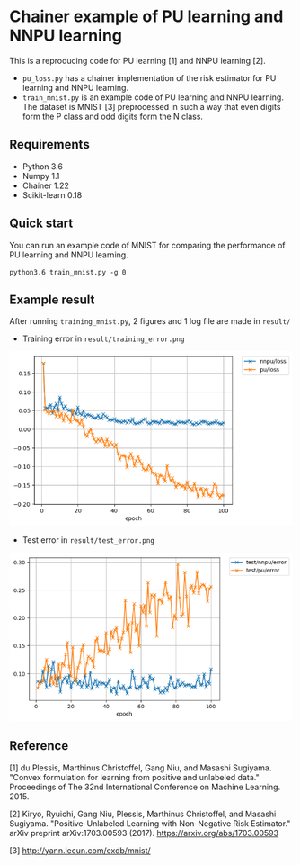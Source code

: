 # Chainer example of PU learning and NNPU learning
This is a reproducing code for PU learning [1] and NNPU learning [2].

* ```pu_loss.py``` has a chainer implementation of the risk estimator for PU learning and NNPU learning. 
* ```train_mnist.py``` is an example code of PU learning and NNPU learning. 
The dataset is MNIST [3] preprocessed in such a way that even digits form the P class and odd digits form the N class.


## Requirements
* Python 3.6
* Numpy 1.1
* Chainer 1.22
* Scikit-learn 0.18

## Quick start
You can run an example code of MNIST for comparing the performance of PU learning and NNPU learning.

    python3.6 train_mnist.py -g 0

## Example result
After running ```training_mnist.py```, 2 figures and 1 log file are made in ```result/```
* Training error in ```result/training_error.png```

![training error](result/training_error.png "training error")

* Test error in ```result/test_error.png```

![test error](result/test_error.png "test error")


## Reference
[1] du Plessis, Marthinus Christoffel, Gang Niu, and Masashi Sugiyama. 
"Convex formulation for learning from positive and unlabeled data." 
Proceedings of The 32nd International Conference on Machine Learning. 2015.

[2] Kiryo, Ryuichi, Gang Niu, Plessis, Marthinus Christoffel, and Masashi Sugiyama. 
"Positive-Unlabeled Learning with Non-Negative Risk Estimator." arXiv preprint arXiv:1703.00593 (2017).
https://arxiv.org/abs/1703.00593

[3] http://yann.lecun.com/exdb/mnist/